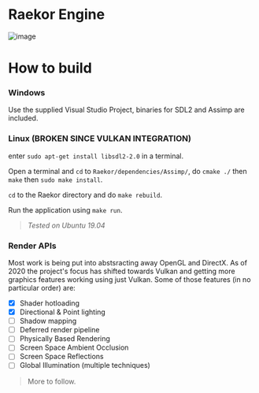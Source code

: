# Raekor Engine

![image](https://i.imgur.com/nXhVK2H.png)

# How to build

### Windows
Use the supplied Visual Studio Project, binaries for SDL2 and Assimp are included.

### Linux (BROKEN SINCE VULKAN INTEGRATION)
enter `sudo apt-get install libsdl2-2.0` in a terminal.

Open a terminal and `cd` to `Raekor/dependencies/Assimp/`, do `cmake ./` then `make` then `sudo make install`.

`cd` to the Raekor directory and do `make rebuild`.

Run the application using `make run`.

>*Tested on Ubuntu 19.04*

### Render APIs
Most work is being put into abstsracting away OpenGL and DirectX. As of 2020 the project's focus has shifted towards Vulkan and getting more graphics features working using just Vulkan. Some of those features (in no particular order) are:
- [X] Shader hotloading
- [X] Directional & Point lighting
- [ ] Shadow mapping
- [ ] Deferred render pipeline
- [ ] Physically Based Rendering
- [ ] Screen Space Ambient Occlusion
- [ ] Screen Space Reflections
- [ ] Global Illumination (multiple techniques)

> More to follow.
